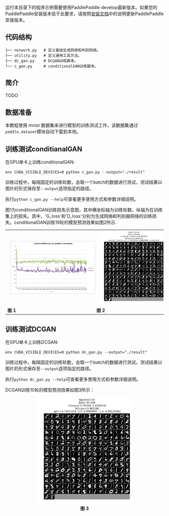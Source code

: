 ﻿

运行本目录下的程序示例需要使用PaddlePaddle develop最新版本。如果您的PaddlePaddle安装版本低于此要求，请按照[安装文档](http://www.paddlepaddle.org/docs/develop/documentation/zh/build_and_install/pip_install_cn.html)中的说明更新PaddlePaddle安装版本。

## 代码结构
```
├── network.py   # 定义基础生成网络和判别网络。
├── utility.py   # 定义通用工具方法。
├── dc_gan.py    # DCGAN训练脚本。
└── c_gan.py     # conditionalGAN训练脚本。
```

## 简介
TODO

## 数据准备

本教程使用 mnist 数据集来进行模型的训练测试工作，该数据集通过`paddle.dataset`模块自动下载到本地。

## 训练测试conditianalGAN

在GPU单卡上训练conditionalGAN:

```
env CUDA_VISIBLE_DEVICES=0 python c_gan.py --output="./result"
```

训练过程中，每隔固定的训练轮数，会取一个batch的数据进行测试，测试结果以图片的形式保存至`--output`选项指定的路径。

执行`python c_gan.py --help`可查看更多使用方式和参数详细说明。

图1为conditionalGAN训练损失示意图，其中横坐标轴为训练轮数，纵轴为在训练集上的损失。其中，'G_loss'和'D_loss'分别为生成网络和判别器网络的训练损失。conditionalGAN训练19轮的模型预测效果如图2所示.

<p style="background-color: #fff; align: center">
<table>
<tbody>
<tr>
    <td>
        <img src="images/conditionalGAN_loss.png" width="400" hspace='10'/>
    </td>
    <td>
        <img src="images/conditionalGAN_demo.png" width="300" hspace='10'/>
    </td>
</tr>
<tr>
    <td>
        <strong align="center">图 1</strong>
    </td>
    <td>
        <strong align="center">图 2</strong>
    </td>
</tr>
</tbody>
</table>
</p>


## 训练测试DCGAN

在GPU单卡上训练DCGAN:

```
env CUDA_VISIBLE_DEVICES=0 python dc_gan.py --output="./result"
```

训练过程中，每隔固定的训练轮数，会取一个batch的数据进行测试，测试结果以图片的形式保存至`--output`选项指定的路径。

执行`python dc_gan.py --help`可查看更多使用方式和参数详细说明。


DCGAN训练10轮的模型预测效果如图3所示：

<p align="center">
<img src="images/DCGAN_demo.png" width="300" hspace='10'/> <br/>
<strong>图 3</strong>
</p>
